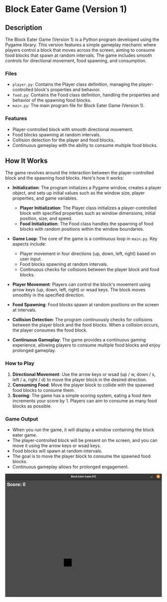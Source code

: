 # Block Eater Game (Version 1)

## Description

The Block Eater Game (Version 1) is a Python program developed using the Pygame library. This version features a simple gameplay mechanic where players control a block that moves across the screen, aiming to consume food blocks that spawn at random intervals. The game includes smooth controls for directional movement, food spawning, and consumption.

### Files

- `player.py`: Contains the Player class definition, managing the player-controlled block's properties and behavior.
- `food.py`: Contains the Food class definition, handling the properties and behavior of the spawning food blocks.
- `main.py`: The main program file for Block Eater Game (Version 1).

### Features

- Player-controlled block with smooth directional movement.
- Food blocks spawning at random intervals.
- Collision detection for the player and food blocks.
- Continuous gameplay with the ability to consume multiple food blocks.

## How It Works

The game revolves around the interaction between the player-controlled block and the spawning food blocks. Here's how it works:

- **Initialization**: The program initializes a Pygame window, creates a player object, and sets up initial values such as the window size, player properties, and game variables.
   - **Player Initialization**: The Player class initializes a player-controlled block with specified properties such as window dimensions, initial position, size, and speed.
   - **Food Initialization**: The Food class handles the spawning of food blocks with random positions within the window boundaries.

- **Game Loop**: The core of the game is a continuous loop in `main.py`. Key aspects include:
   - Player movement in four directions (up, down, left, right) based on user input.
   - Food blocks spawning at random intervals.
   - Continuous checks for collisions between the player block and food blocks.

- **Player Movement**: Players can control the block's movement using arrow keys (up, down, left, right) or wsad keys. The block moves smoothly in the specified direction.

- **Food Spawning**: Food blocks spawn at random positions on the screen at intervals.

- **Collision Detection**: The program continuously checks for collisions between the player block and the food blocks. When a collision occurs, the player consumes the food block.

- **Continuous Gameplay**: The game provides a continuous gaming experience, allowing players to consume multiple food blocks and enjoy prolonged gameplay.

### How to Play

1. **Directional Movement**: Use the arrow keys or wsad (up / w, down / s, left / a, right / d) to move the player block in the desired direction.
2. **Consuming Food**: Move the player block to collide with the spawned food blocks to consume them.
3. **Scoring**: The game has a simple scoring system, eating a food item increments your score by 1. Players can aim to consume as many food blocks as possible.

### Game Output

- When you run the game, it will display a window containing the block eater game.
- The player-controlled block will be present on the screen, and you can move it using the arrow keys or wsad keys.
- Food blocks will spawn at random intervals.
- The goal is to move the player block to consume the spawned food blocks.
- Continuous gameplay allows for prolonged engagement.

![Block Eater Output](output/block-eater-output.gif)
